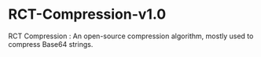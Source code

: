 # RCT-Compression-v1.0
RCT Compression : An open-source compression algorithm, mostly used to compress Base64 strings.
